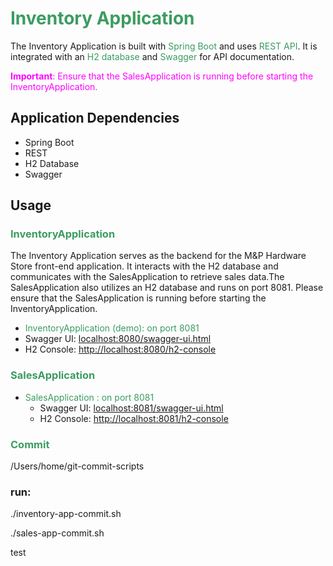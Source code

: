 # <span style="color: #3b9c61">Inventory Application</span>

The Inventory Application is built with <span style="color: #3b9c61">Spring Boot</span> and uses <span style="color: #3b9c61">REST API</span>. It is integrated with an <span style="color: #3b9c61">H2 database</span> and <span style="color: #3b9c61">Swagger</span> for API documentation.

<span style="color: magenta">**Important**: Ensure that the SalesApplication is running before starting the InventoryApplication.</span>



## Application Dependencies

- Spring Boot
- REST
- H2 Database
- Swagger

## Usage

### <span style="color: #3b9c61">InventoryApplication</span>
The Inventory Application serves as the backend for the M&P Hardware Store front-end application. It interacts with the H2 database and communicates with the SalesApplication to retrieve sales data.The SalesApplication also utilizes an H2 database and runs on port 8081. Please ensure that the SalesApplication is running before starting the InventoryApplication.

- <span style="color: #3b9c61">InventoryApplication (demo): on port 8081</span>
- Swagger UI: [localhost:8080/swagger-ui.html](http://localhost:8080/swagger-ui.html)
- H2 Console: [http://localhost:8080/h2-console](http://localhost:8080/h2-console)
### <span style="color: #3b9c61">SalesApplication</span>





- <span style="color: #3b9c61">SalesApplication : on port 8081</span>
    - Swagger UI: [localhost:8081/swagger-ui.html](http://localhost:8081/swagger-ui.html)
    - H2 Console: [http://localhost:8081/h2-console](http://localhost:8081/h2-console)



### <span style="color: #3b9c61">Commit</span>
/Users/home/git-commit-scripts  
  
###   run: 

./inventory-app-commit.sh

./sales-app-commit.sh


test